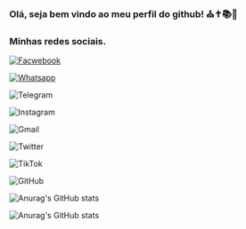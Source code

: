 ### Olá, seja bem vindo ao meu perfil do github! ⛪✝️📚📖

### Minhas redes sociais.

[![Facwebook](https://img.shields.io/badge/Facebook-1877F2?style=for-the-badge&logo=facebook&logoColor=white)](https://www.facebook.com/profile.php?id=100006433162741)

[![Whatsapp](https://img.shields.io/badge/WhatsApp-25D366?style=for-the-badge&logo=whatsapp&logoColor=white)](https://api.whatsapp.com/send?phone=SeuNúmero&text=SuaMensagem)

![Telegram](https://img.shields.io/badge/Telegram-2CA5E0?style=for-the-badge&logo=telegram&logoColor=white)

![Instagram](https://img.shields.io/badge/Instagram-E4405F?style=for-the-badge&logo=instagram&logoColor=white)

![Gmail](https://img.shields.io/badge/Gmail-D14836?style=for-the-badge&logo=gmail&logoColor=white)

![Twitter](https://img.shields.io/badge/Twitter-1DA1F2?style=for-the-badge&logo=twitter&logoColor=white)

![TikTok](https://img.shields.io/badge/TikTok-000000?style=for-the-badge&logo=tiktok&logoColor=white)

![GitHub](https://img.shields.io/badge/GitHub-100000?style=for-the-badge&logo=github&logoColor=white)

![Anurag's GitHub stats](https://github-readme-stats.vercel.app/api?username=JoaoVFerreiraEscola&show_icons=true&theme=radical)

![Anurag's GitHub stats](https://github-readme-stats.vercel.app/api?username=JoaoVFerreiraEscola&show_icons=true&theme=radical)
